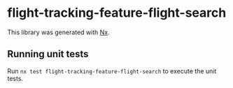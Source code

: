 # flight-tracking-feature-flight-search

This library was generated with [Nx](https://nx.dev).

## Running unit tests

Run `nx test flight-tracking-feature-flight-search` to execute the unit tests.
